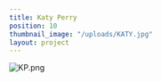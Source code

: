 ```yaml
---
title: Katy Perry
position: 10
thumbnail_image: "/uploads/KATY.jpg"
layout: project
---
```


![KP.png](/uploads/KP.png)
